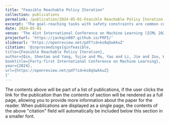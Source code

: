 ```yaml
---
title: "Feasible Reachable Policy Iteration"
collection: publications
permalink: /publication/2024-05-01-Feasible Reachable Policy Iteration
excerpt: 'The goal-reaching tasks with safety constraints are common control problems in real world, such as intelligent driving and robot manipulation. The difficulty of this kind of problem comes from the exploration termination caused by safety constraints and the sparse rewards caused by goals. The existing safe RL avoids unsafe exploration by restricting the search space to a feasible region, the essence of which is the pruning of the search space. However, there are still many ineffective explorations in the feasible region because of the ignorance of the goals. Our approach considers both safety and goals; the policy space pruning is achieved by a function called feasible reachable function, which describes whether there is a policy to make the agent safely reach the goals in the finite time domain. This function naturally satisfies the self-consistent condition and the risky Bellman equation, which can be solved by the fixed point iteration method. On this basis, we propose feasible reachable policy iteration (FRPI), which is divided into three steps: policy evaluation, region expansion, and policy improvement. In the region expansion step, by using the information of agent to reach the goals, the convergence of the feasible region is accelerated, and simultaneously a smaller feasible reachable region is identified. The experimental results verify the effectiveness of the proposed FR function in both improving the convergence speed of better or comparable performance without sacrificing safety and identifying a smaller policy space with higher sample efficiency.'
date: 2024-05-01
venue: 'The 41st International Conference on Machine Learning (ICML 2024)'
projecturl: 'https://jackqin007.github.io/FRPI/'
slidesurl: 'https://openreview.net/pdf?id=ks8qSwkkuZ'
citation: '@inproceedings{qinfeasible,
title={Feasible Reachable Policy Iteration},
author={Qin, Shentao and Yang, Yujie and Mu, Yao and Li, Jie and Zou, Wenjun and Li, Shengbo Eben and Duan, Jingliang},
booktitle={Forty-first International Conference on Machine Learning},
year={2024},
url={https://openreview.net/pdf?id=ks8qSwkkuZ}
}'
---
```



The contents above will be part of a list of publications, if the user clicks the link for the publication than the contents of section will be rendered as a full page, allowing you to provide more information about the paper for the reader. When publications are displayed as a single page, the contents of the above "citation" field will automatically be included below this section in a smaller font.